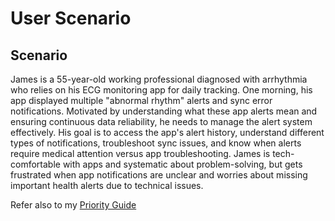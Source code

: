 # User Scenario 

## Scenario 

James is a 55-year-old working professional diagnosed with arrhythmia who relies on his ECG monitoring app for daily tracking. One morning, his app displayed multiple "abnormal rhythm" alerts and sync error notifications. Motivated by understanding what these app alerts mean and ensuring continuous data reliability, he needs to manage the alert system effectively. His goal is to access the app's alert history, understand different types of notifications, troubleshoot sync issues, and know when alerts require medical attention versus app troubleshooting. James is tech-comfortable with apps and systematic about problem-solving, but gets frustrated when app notifications are unclear and worries about missing important health alerts due to technical issues.

Refer also to my [Priority Guide](./assets/docs/Procedure%20Ideation--Chowdhury.pdf)